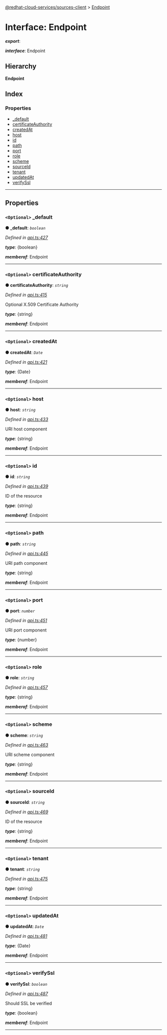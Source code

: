 [@redhat-cloud-services/sources-client](../README.md) > [Endpoint](../interfaces/endpoint.md)

# Interface: Endpoint

*__export__*: 

*__interface__*: Endpoint

## Hierarchy

**Endpoint**

## Index

### Properties

* [_default](endpoint.md#_default)
* [certificateAuthority](endpoint.md#certificateauthority)
* [createdAt](endpoint.md#createdat)
* [host](endpoint.md#host)
* [id](endpoint.md#id)
* [path](endpoint.md#path)
* [port](endpoint.md#port)
* [role](endpoint.md#role)
* [scheme](endpoint.md#scheme)
* [sourceId](endpoint.md#sourceid)
* [tenant](endpoint.md#tenant)
* [updatedAt](endpoint.md#updatedat)
* [verifySsl](endpoint.md#verifyssl)

---

## Properties

<a id="_default"></a>

### `<Optional>` _default

**● _default**: *`boolean`*

*Defined in [api.ts:427](https://github.com/RedHatInsights/javascript-clients/blob/master/packages/sources/api.ts#L427)*

*__type__*: {boolean}

*__memberof__*: Endpoint

___
<a id="certificateauthority"></a>

### `<Optional>` certificateAuthority

**● certificateAuthority**: *`string`*

*Defined in [api.ts:415](https://github.com/RedHatInsights/javascript-clients/blob/master/packages/sources/api.ts#L415)*

Optional X.509 Certificate Authority

*__type__*: {string}

*__memberof__*: Endpoint

___
<a id="createdat"></a>

### `<Optional>` createdAt

**● createdAt**: *`Date`*

*Defined in [api.ts:421](https://github.com/RedHatInsights/javascript-clients/blob/master/packages/sources/api.ts#L421)*

*__type__*: {Date}

*__memberof__*: Endpoint

___
<a id="host"></a>

### `<Optional>` host

**● host**: *`string`*

*Defined in [api.ts:433](https://github.com/RedHatInsights/javascript-clients/blob/master/packages/sources/api.ts#L433)*

URI host component

*__type__*: {string}

*__memberof__*: Endpoint

___
<a id="id"></a>

### `<Optional>` id

**● id**: *`string`*

*Defined in [api.ts:439](https://github.com/RedHatInsights/javascript-clients/blob/master/packages/sources/api.ts#L439)*

ID of the resource

*__type__*: {string}

*__memberof__*: Endpoint

___
<a id="path"></a>

### `<Optional>` path

**● path**: *`string`*

*Defined in [api.ts:445](https://github.com/RedHatInsights/javascript-clients/blob/master/packages/sources/api.ts#L445)*

URI path component

*__type__*: {string}

*__memberof__*: Endpoint

___
<a id="port"></a>

### `<Optional>` port

**● port**: *`number`*

*Defined in [api.ts:451](https://github.com/RedHatInsights/javascript-clients/blob/master/packages/sources/api.ts#L451)*

URI port component

*__type__*: {number}

*__memberof__*: Endpoint

___
<a id="role"></a>

### `<Optional>` role

**● role**: *`string`*

*Defined in [api.ts:457](https://github.com/RedHatInsights/javascript-clients/blob/master/packages/sources/api.ts#L457)*

*__type__*: {string}

*__memberof__*: Endpoint

___
<a id="scheme"></a>

### `<Optional>` scheme

**● scheme**: *`string`*

*Defined in [api.ts:463](https://github.com/RedHatInsights/javascript-clients/blob/master/packages/sources/api.ts#L463)*

URI scheme component

*__type__*: {string}

*__memberof__*: Endpoint

___
<a id="sourceid"></a>

### `<Optional>` sourceId

**● sourceId**: *`string`*

*Defined in [api.ts:469](https://github.com/RedHatInsights/javascript-clients/blob/master/packages/sources/api.ts#L469)*

ID of the resource

*__type__*: {string}

*__memberof__*: Endpoint

___
<a id="tenant"></a>

### `<Optional>` tenant

**● tenant**: *`string`*

*Defined in [api.ts:475](https://github.com/RedHatInsights/javascript-clients/blob/master/packages/sources/api.ts#L475)*

*__type__*: {string}

*__memberof__*: Endpoint

___
<a id="updatedat"></a>

### `<Optional>` updatedAt

**● updatedAt**: *`Date`*

*Defined in [api.ts:481](https://github.com/RedHatInsights/javascript-clients/blob/master/packages/sources/api.ts#L481)*

*__type__*: {Date}

*__memberof__*: Endpoint

___
<a id="verifyssl"></a>

### `<Optional>` verifySsl

**● verifySsl**: *`boolean`*

*Defined in [api.ts:487](https://github.com/RedHatInsights/javascript-clients/blob/master/packages/sources/api.ts#L487)*

Should SSL be verified

*__type__*: {boolean}

*__memberof__*: Endpoint

___

